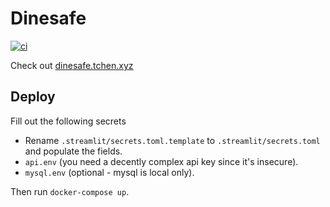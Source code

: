 # Dinesafe
[![ci](https://github.com/tianle91/dinesafe/actions/workflows/ci.yaml/badge.svg)](https://github.com/tianle91/dinesafe/actions/workflows/ci.yaml)

Check out [dinesafe.tchen.xyz](http://dinesafe.tchen.xyz)

## Deploy
Fill out the following secrets
- Rename `.streamlit/secrets.toml.template` to `.streamlit/secrets.toml` and populate the fields.
- `api.env` (you need a decently complex api key since it's insecure).
- `mysql.env` (optional - mysql is local only).

Then run `docker-compose up`.
